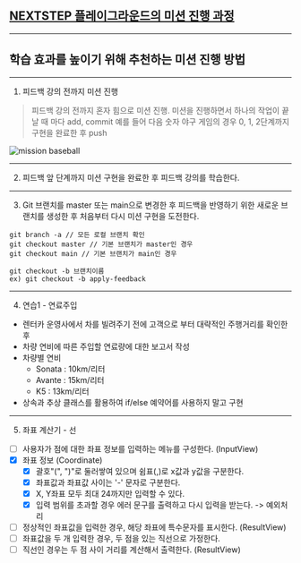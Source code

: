 ## [NEXTSTEP 플레이그라운드의 미션 진행 과정](https://github.com/next-step/nextstep-docs/blob/master/playground/README.md)

---
## 학습 효과를 높이기 위해 추천하는 미션 진행 방법

---
1. 피드백 강의 전까지 미션 진행 
> 피드백 강의 전까지 혼자 힘으로 미션 진행. 미션을 진행하면서 하나의 작업이 끝날 때 마다 add, commit
> 예를 들어 다음 숫자 야구 게임의 경우 0, 1, 2단계까지 구현을 완료한 후 push

![mission baseball](https://raw.githubusercontent.com/next-step/nextstep-docs/master/playground/images/mission_baseball.png)

---
2. 피드백 앞 단계까지 미션 구현을 완료한 후 피드백 강의를 학습한다.

---
3. Git 브랜치를 master 또는 main으로 변경한 후 피드백을 반영하기 위한 새로운 브랜치를 생성한 후 처음부터 다시 미션 구현을 도전한다.

```
git branch -a // 모든 로컬 브랜치 확인
git checkout master // 기본 브랜치가 master인 경우
git checkout main // 기본 브랜치가 main인 경우

git checkout -b 브랜치이름
ex) git checkout -b apply-feedback
```

---
4. 연습1 - 연료주입
- 렌터카 운영사에서 차를 빌려주기 전에 고객으로 부터 대략적인 주행거리를 확인한 후 
- 차량 연비에 따른 주입할 연료량에 대한 보고서 작성
- 차량별 연비
    * Sonata : 10km/리터
    * Avante : 15km/리터
    * K5 : 13km/리터
- 상속과 추상 클래스를 활용하여 if/else 예약어를 사용하지 말고 구현

---
5. 좌표 계산기 - 선
- [ ] 사용자가 점에 대한 좌표 정보를 입력하는 메뉴를 구성한다. (InputView)
- [X] 좌표 정보 (Coordinate)
  - [x] 괄호"(", ")"로 둘러쌓여 있으며 쉼표(,)로 x값과 y값을 구분한다.
  - [X] 좌표값과 좌표값 사이는 '-' 문자로 구분한다.
  - [x] X, Y좌표 모두 최대 24까지만 입력할 수 있다.
  - [x] 입력 범위를 초과할 경우 에러 문구를 출력하고 다시 입력을 받는다. -> 예외처리
- [ ] 정상적인 좌표값을 입력한 경우, 해당 좌표에 특수문자를 표시한다. (ResultView)
- [ ] 좌표값을 두 개 입력한 경우, 두 점을 있는 직선으로 가정한다.
- [ ] 직선인 경우는 두 점 사이 거리를 계산해서 출력한다. (ResultView)